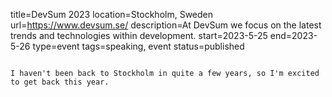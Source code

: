 title=DevSum 2023
location=Stockholm, Sweden
url=https://www.devsum.se/
description=At DevSum we focus on the latest trends and technologies within development.
start=2023-5-25
end=2023-5-26
type=event
tags=speaking, event
status=published
~~~~~~

I haven't been back to Stockholm in quite a few years, so I'm excited to get back this year.
